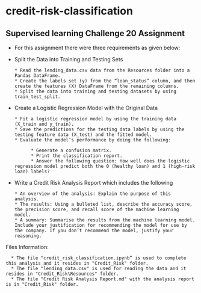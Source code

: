 # credit-risk-classification
## Supervised learning Challenge 20 Assignment

* For this assignment there were three requirements as given below:

* Split the Data into Training and Testing Sets

      * Read the lending_data.csv data from the Resources folder into a Pandas DataFrame.
      * Create the labels set (y) from the “loan_status” column, and then create the features (X) DataFrame from the remaining columns.
      * Split the data into training and testing datasets by using train_test_split.

* Create a Logistic Regression Model with the Original Data
  
      * Fit a logistic regression model by using the training data (X_train and y_train).
      * Save the predictions for the testing data labels by using the testing feature data (X_test) and the fitted model.
      * Evaluate the model’s performance by doing the following:
  
            * Generate a confusion matrix.
            * Print the classification report.
            * Answer the following question: How well does the logistic regression model predict both the 0 (healthy loan) and 1 (high-risk loan) labels?

* Write a Credit Risk Analysis Report which includes the following
  
      * An overview of the analysis: Explain the purpose of this analysis.
      * The results: Using a bulleted list, describe the accuracy score, the precision score, and recall score of the machine learning model.
      * A summary: Summarise the results from the machine learning model. Include your justification for recommending the model for use by the company. If you don’t recommend the model, justify your reasoning.

Files Information:

      * The file "credit_risk_classification.ipynb” is used to complete this analysis and it resides in "Credit_Risk" folder.       
      * The file "lending_data.csv" is used for reading the data and it resides in "Credit_Risk\Resources" folder.
      * The file "Credit Risk Analysis Report.md" with the analysis report is in "Credit_Risk" folder.
